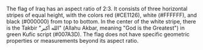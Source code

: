 The flag of Iraq has an aspect ratio of 2:3. It consists of three horizontal stripes of equal height, with the colors red (#CE1126), white (#FFFFFF), and black (#000000) from top to bottom. In the center of the white stripe, there is the Takbir "الله أكبر" (Allahu Akbar, meaning "God is the Greatest") in green Kufic script (#007A3D). The flag does not have specific geometric properties or measurements beyond its aspect ratio.
